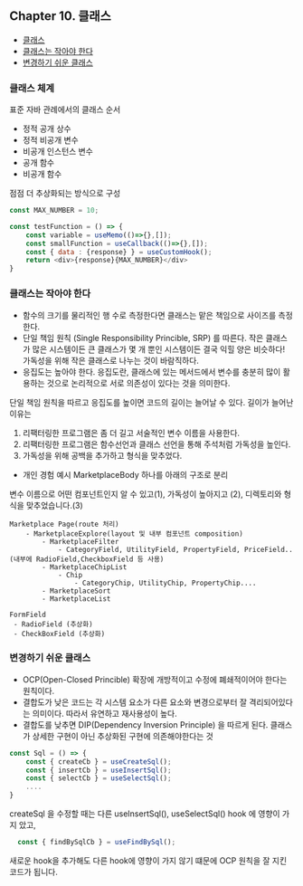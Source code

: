
## Chapter 10. 클래스

- [클래스](#클래스-체계)
- [클래스는 작아야 한다](#클래스는-작아야-한다)
- [변경하기 쉬운 클래스](#변경하기-쉬운-클래스)

### 클래스 체계

표준 자바 관례에서의 클래스 순서
- 정적 공개 상수
- 정적 비공개 변수
- 비공개 인스턴스 변수
- 공개 함수
- 비공개 함수

점점 더 추상화되는 방식으로 구성

```js
const MAX_NUMBER = 10;

const testFunction = () => {
    const variable = useMemo(()=>{},[]);
    const smallFunction = useCallback(()=>{},[]);
    const { data : {response} } = useCustomHook();
    return <div>{response}{MAX_NUMBER}</div>
}

```

### 클래스는 작아야 한다

- 함수의 크기를 물리적인 행 수로 측정한다면 클래스는 맡은 책임으로 사이즈를 측정한다.
- 단일 책임 원칙 (Single Responsibility Princible, SRP) 를 따른다.
작은 클래스가 많은 시스템이든 큰 클래스가 몇 개 뿐인 시스템이든 결국 익힐 양은 비슷하다! 가독성을 위해 작은 클래스로 나누는 것이 바람직하다. 
- 응집도는 높아야 한다.
응집도란, 클래스에 있는 메서드에서 변수를 충분히 많이 활용하는 것으로 논리적으로 서로 의존성이 있다는 것을 의미한다.

단일 책임 원칙을 따르고 응집도를 높이면 코드의 길이는 늘어날 수 있다. 
길이가 늘어난 이유는
1) 리팩터링한 프로그램은 좀 더 길고 서술적인 변수 이름을 사용한다.
2) 리팩터링한 프로그램은 함수선언과 클래스 선언을 통해 주석처럼 가독성을 높인다.
3) 가독성을 위해 공백을 추가하고 형식을 맞추었다. 

- 개인 경험 예시
MarketplaceBody 하나를 아래의 구조로 분리

변수 이름으로 어떤 컴포넌트인지 알 수 있고(1), 가독성이 높아지고 (2), 디렉토리와 형식을 맞추었습니다.(3)

```
Marketplace Page(route 처리) 
    - MarketplaceExplore(layout 및 내부 컴포넌트 composition) 
        - MarketplaceFilter
            - CategoryField, UtilityField, PropertyField, PriceField..(내부에 RadioField,CheckboxField 등 사용)
        - MarketplaceChipList 
            - Chip
                - CategoryChip, UtilityChip, PropertyChip....
        - MarketplaceSort
        - MarketplaceList

FormField
 - RadioField (추상화)
 - CheckBoxField (추상화)
 ```       

### 변경하기 쉬운 클래스

- OCP(Open-Closed Princible) 확장에 개방적이고 수정에 폐쇄적이어야 한다는 원칙이다. 
- 결합도가 낮은 코드는 각 시스템 요소가 다른 요소와 변경으로부터 잘 격리되어있다는 의미이다. 따라서 유연하고 재사용성이 높다.
- 결합도를 낮추면 DIP(Dependency Inversion Principle) 을 따르게 된다. 클래스가 상세한 구현이 아닌 추상화된 구현에 의존해야한다는 것

```js
const Sql = () => {
    const { createCb } = useCreateSql();
    const { insertCb } = useInsertSql();
    const { selectCb } = useSelectSql();
    .... 
}
```
createSql 을 수정할 때는 다른 useInsertSql(), useSelectSql() hook 에 영향이 가지 았고, 

```js
  const { findBySqlCb } = useFindBySql(); 
```
새로운 hook을 추가해도 다른 hook에 영향이 가지 않기 떄문에 OCP 원칙을 잘 지킨 코드가 됩니다. 

